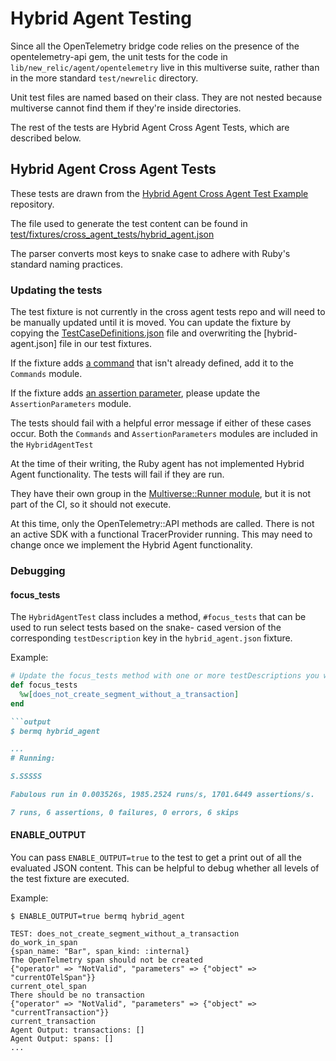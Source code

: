 # Hybrid Agent Testing

Since all the OpenTelemetry bridge code relies on the presence of the opentelemetry-api gem, the unit tests for the code in `lib/new_relic/agent/opentelemetry` live in this multiverse suite, rather than in the more standard `test/newrelic` directory.

Unit test files are named based on their class. They are not nested because multiverse cannot find them if they're inside directories.

The rest of the tests are Hybrid Agent Cross Agent Tests, which are described below.

## Hybrid Agent Cross Agent Tests

These tests are drawn from the [Hybrid Agent Cross Agent Test Example][example] repository.

The file used to generate the test content can be found in [test/fixtures/cross_agent_tests/hybrid_agent.json][fixture]

The parser converts most keys to snake case to adhere with Ruby's standard naming practices.

### Updating the tests

The test fixture is not currently in the cross agent tests repo and will need to be manually updated until it is moved.
You can update the fixture by copying the [TestCaseDefinitions.json][test-cases] file and overwriting the
[hybrid-agent.json] file in our test fixtures.

If the fixture adds [a command][example-commands] that isn't already defined, add it to the `Commands` module.

If the fixture adds [an assertion parameter][example-rules], please update the `AssertionParameters` module.

The tests should fail with a helpful error message if either of these cases occur. Both the `Commands` and
`AssertionParameters` modules are included in the `HybridAgentTest`

At the time of their writing, the Ruby agent has not implemented Hybrid Agent functionality. The tests will fail if they
are run.

They have their own group in the [Multiverse::Runner module][runner], but it is not part of the CI, so it should not
execute.

At this time, only the OpenTelemetry::API methods are called. There is not an active SDK with a functional
TracerProvider running. This may need to change once we implement the Hybrid Agent functionality.

### Debugging

#### focus_tests

The `HybridAgentTest` class includes a method, `#focus_tests` that can be used to run select tests based on the snake-
cased version of the corresponding `testDescription` key in the `hybrid_agent.json` fixture.

Example:
```ruby
# Update the focus_tests method with one or more testDescriptions you want to run
def focus_tests
  %w[does_not_create_segment_without_a_transaction]
end

```output
$ bermq hybrid_agent

...
# Running:

S.SSSSS

Fabulous run in 0.003526s, 1985.2524 runs/s, 1701.6449 assertions/s.

7 runs, 6 assertions, 0 failures, 0 errors, 6 skips
```

#### ENABLE_OUTPUT

You can pass `ENABLE_OUTPUT=true` to the test to get a print out of all the evaluated JSON content. This can be helpful
to debug whether all levels of the test fixture are executed.

Example:
```shell
$ ENABLE_OUTPUT=true bermq hybrid_agent

TEST: does_not_create_segment_without_a_transaction
do_work_in_span
{span_name: "Bar", span_kind: :internal}
The OpenTelmetry span should not be created
{"operator" => "NotValid", "parameters" => {"object" => "currentOTelSpan"}}
current_otel_span
There should be no transaction
{"operator" => "NotValid", "parameters" => {"object" => "currentTransaction"}}
current_transaction
Agent Output: transactions: []
Agent Output: spans: []
...
```

[example]: https://github.com/nrcventura/HybridAgentCrossAgentTestExample
[example-commands]: https://github.com/nrcventura/HybridAgentCrossAgentTestExample/blob/main/README.md#commands
[example-rules]: https://github.com/nrcventura/HybridAgentCrossAgentTestExample/blob/main/README.md#rules
[test-cases]: https://github.com/nrcventura/HybridAgentCrossAgentTestExample/blob/main/TestCaseDefinitions.json
[fixture]: ../../../fixtures/cross_agent_tests/hybrid_agent.json
[runner]: ../../lib/multiverse/runner.rb
